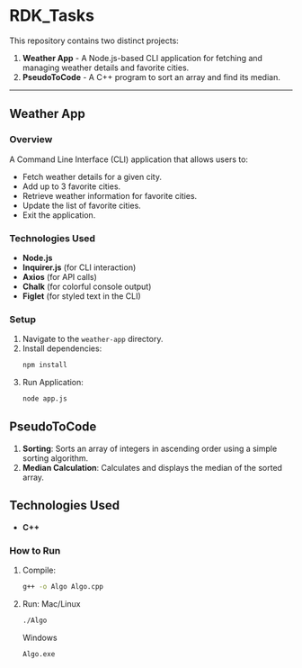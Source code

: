# RDK_Tasks

This repository contains two distinct projects:

1. **Weather App** - A Node.js-based CLI application for fetching and managing weather details and favorite cities.
2. **PseudoToCode** - A C++ program to sort an array and find its median.

---

## Weather App

### Overview

A Command Line Interface (CLI) application that allows users to:

- Fetch weather details for a given city.
- Add up to 3 favorite cities.
- Retrieve weather information for favorite cities.
- Update the list of favorite cities.
- Exit the application.

### Technologies Used

- **Node.js**
- **Inquirer.js** (for CLI interaction)
- **Axios** (for API calls)
- **Chalk** (for colorful console output)
- **Figlet** (for styled text in the CLI)

### Setup

1. Navigate to the `weather-app` directory.
2. Install dependencies:
   ```bash
   npm install
   ```
3. Run Application:
   ```bash
   node app.js
   ```

## PseudoToCode

1. **Sorting**: Sorts an array of integers in ascending order using a simple sorting algorithm.
2. **Median Calculation**: Calculates and displays the median of the sorted array.

## Technologies Used

- **C++**

### How to Run

1. Compile:
   ```bash
   g++ -o Algo Algo.cpp
   ```
2. Run:
   Mac/Linux
   ```bash
   ./Algo
   ```
   Windows
   ```bash
   Algo.exe
   ```
